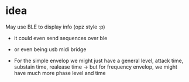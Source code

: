 # idea

May use BLE to display info (opz style :p)

- it could even send sequences over ble
- or even being usb midi bridge



- For the simple envelop we might just have a general level, attack time, substain time, realease time
    -> but for frequency envelop, we might have much more phase level and time

